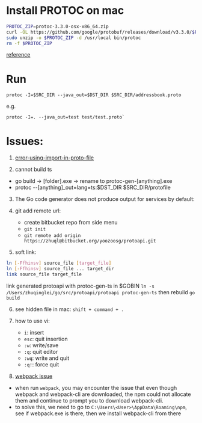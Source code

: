# Install PROTOC on mac

```bash
PROTOC_ZIP=protoc-3.3.0-osx-x86_64.zip
curl -OL https://github.com/google/protobuf/releases/download/v3.3.0/$PROTOC_ZIP
sudo unzip -o $PROTOC_ZIP -d /usr/local bin/protoc
rm -f $PROTOC_ZIP
```

[reference](http://google.github.io/proto-lens/installing-protoc.html)

# Run

    protoc -I=$SRC_DIR --java_out=$DST_DIR $SRC_DIR/addressbook.proto

e.g.

    protoc -I=. --java_out=test test/test.proto`

# Issues:

1. [error-using-import-in-proto-file](https://stackoverflow.com/questions/21134066/error-using-import-in-proto-file)

2. cannot build ts
* go build -> [folder].exe -> rename to protoc-gen-[anything].exe
* protoc --[anything]_out=lang=ts:$DST_DIR $SRC_DIR/protofile

3. The Go code generator does not produce output for services by default:

4. git add remote url:
    - create bitbucket repo from side menu
    - `git init`
    - `git remote add origin https://zhuql@bitbucket.org/yoozoosg/protoapi.git`

5. soft link:

```bash
ln [-Ffhinsv] source_file [target_file]
ln [-Ffhinsv] source_file ... target_dir
link source_file target_file
```

link generated protoapi with protoc-gen-ts in $GOBIN
`ln -s /Users/zhuqinglei/go/src/protoapi/protoapi protoc-gen-ts`
then rebuild `go build`

6. see hidden file in mac: `shift + command + .`

7. how to use vi:
    - `i`: insert
    - `esc`: quit insertion
    - `:w`: write/save
    - `:q`: quit editor
    - `:wq`: write and quit
    - `:q!`: force quit

8. [webpack issue](https://stackoverflow.com/questions/35810172/webpack-is-not-recognized-as-a-internal-or-external-command-operable-program-or)

* when run `webpack`, you may encounter the issue that even though webpack and webpack-cli are downloaded, the npm could not allocate them and continue to prompt you to download webpack-cli. 
* to solve this, we need to go to `C:\Users\<User>\AppData\Roaming\npm`, see if webpack.exe is there, then we install webpack-cli from there